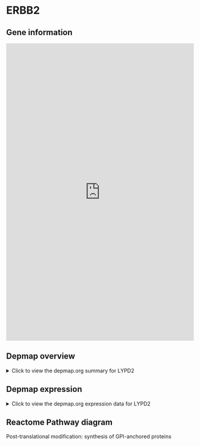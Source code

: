 <h1>ERBB2</h1>

<h2>Gene information</h2>
<iframe src="https://depmap.org/portal/gene/LYPD2?tab=about" style="border:none;width:100%;height:800px"></iframe>

<h2>Depmap overview</h2>
<details>
  <summary>Click to view the depmap.org summary for LYPD2</summary>
  <iframe src="https://depmap.org/portal/gene/LYPD2?tab=overview" style="border:none;width:100%;height:800px"></iframe>
</details>

<h2>Depmap expression</h2>
<details>
  <summary>Click to view the depmap.org expression data for LYPD2</summary>
  <iframe src="https://depmap.org/portal/gene/LYPD2?tab=characterization" style="border:none;width:100%;height:800px"></iframe>
</details>



<h2>Reactome Pathway diagram</h2>
Post-translational modification: synthesis of GPI-anchored proteins
<div id="diagramHolder"></div>

<script>
    //Creating the Reactome Diagram widget
    //Take into account a proxy needs to be set up in your server side pointing to www.reactome.org
    function onReactomeDiagramReady(){  //This function is automatically called when the widget code is ready to be used
        var diagram = Reactome.Diagram.create({
            "placeHolder" : "diagramHolder",
            "width" : 900,
            "height" : 500
        });

        //Initialising it to the "Hemostasis" pathway
        diagram.loadDiagram("R-HSA-163125");

        //Adding different listeners

        diagram.onDiagramLoaded(function (loaded) {
            console.info("Loaded ", loaded);
            diagram.flagItems("BAD");
	    diagram.flagItems("Q92934");
            if (loaded == "R-HSA-163125") diagram.selectItem("R-HSA-163125");
        });

     }
</script>



